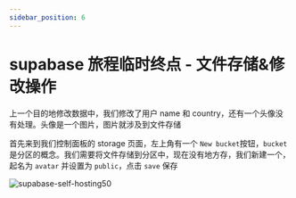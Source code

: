 ```yaml
---
sidebar_position: 6
---
```


# supabase 旅程临时终点 - 文件存储&修改操作

上一个目的地修改数据中，我们修改了用户 name 和 country，还有一个头像没有处理。头像是一个图片，图片就涉及到文件存储

首先来到我们控制面板的 storage 页面，左上角有一个 `New bucket`按钮，`bucket`是分区的概念。我们需要将文件存储到分区中，现在没有地方存，我们新建一个，起名为 `avatar` 并设置为 `public`，点击 `save` 保存

![supabase-self-hosting50](https://fxpby.oss-cn-beijing.aliyuncs.com/blogImg/framework/supabase/supabase-self-hosting50.jpg)
